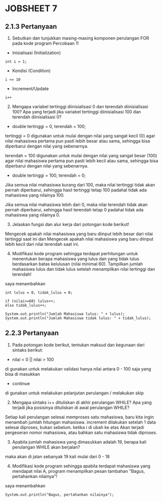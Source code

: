 # JOBSHEET 7

## 2.1.3 Pertanyaan

1. Sebutkan dan tunjukkan masing-masing komponen perulangan FOR pada kode program
   Percobaan 1!

- Inisialisasi (Initialization)

```
int i = 1;
```
- Kondisi (Condition)

```
i <= 10
```
- Increment/Update

```
i++
```

2. Mengapa variabel tertinggi diinisialisasi 0 dan terendah diinisialisasi 100? Apa yang
   terjadi jika variabel tertinggi diinisialisasi 100 dan terendah diinisialisasi 0?

- double tertinggi = 0, terendah = 100;

tertinggi = 0 digunakan untuk mulai dengan nilai yang sangat kecil (0) agar nilai mahasiswa pertama pun pasti lebih besar atau sama, sehingga bisa diperbarui dengan nilai yang sebenarnya.

terendah = 100 digunakan untuk mulai dengan nilai yang sangat besar (100) agar nilai mahasiswa pertama pun pasti lebih kecil atau sama, sehingga bisa diperbarui dengan nilai yang sebenarnya.

- double tertinggi = 100, terendah = 0;

Jika semua nilai mahasiswa kurang dari 100, maka nilai tertinggi tidak akan pernah diperbarui, sehingga hasil tertinggi tetap 100 padahal tidak ada mahasiswa yang nilainya 100.

Jika semua nilai mahasiswa lebih dari 0, maka nilai terendah tidak akan pernah diperbarui, sehingga hasil terendah tetap 0 padahal tidak ada mahasiswa yang nilainya 0.

3. Jelaskan fungsi dan alur kerja dari potongan kode berikut!

Mengecek apakah nilai mahasiswa yang baru diinput lebih besar dari nilai tertinggi saat ini dan Mengecek apakah nilai mahasiswa yang baru diinput lebih kecil dari nilai terendah saat ini.

4. Modifikasi kode program sehingga terdapat perhitungan untuk menentukan berapa
   mahasiswa yang lulus dan yang tidak lulus berdasarkan batas kelulusan (nilai minimal 60).
   Tampilkan jumlah mahasiswa lulus dan tidak lulus setelah menampilkan nilai tertinggi
   dan terendah!

saya menambahkan
```
int lulus = 0, tidak_lulus = 0;

if (nilai>=60) lulus++;
else tidak_lulus++;

System.out.println("Jumlah Mahasiswa lulus: " + lulus);
System.out.println("Jumlah Mahasiswa tidak lulus: " + tidak_lulus);
```

## 2.2.3 Pertanyaan

1. Pada potongan kode berikut, tentukan maksud dan kegunaan dari sintaks berikut:

- nilai < 0 || nilai > 100

di gunakan untuk melakukan validasi hanya nilai antara 0 - 100 saja yang bisa di masukkan

- continue

di gunakan untuk melakukan pelanjutan perulangan / melakukan skip

2. Mengapa sintaks i++ dituliskan di akhir perulangan WHILE? Apa yang terjadi jika posisinya dituliskan di awal perulangan WHILE?

Setiap kali perulangan selesai memproses satu mahasiswa, baru kita ingin menambah jumlah hitungan mahasiswa. increment dilakukan setelah 1 data selesai diproses, bukan sebelum. ketika i di ubah ke atas Akan terjadi pergeseran nomor mahasiswa, atau bahkan satu mahasiswa tidak diproses.

3. Apabila jumlah mahasiswa yang dimasukkan adalah 19, berapa kali perulangan WHILE akan berjalan?

maka akan di jalan sebanyak 19 kali mulai dari 0 - 18

4. Modifikasi kode program sehingga apabila terdapat mahasiswa yang mendapat nilai A, program menampilkan pesan tambahan "Bagus, pertahankan nilainya"!

saya menambahkan 
```
System.out.println("Bagus, pertahankan nilainya");
```
